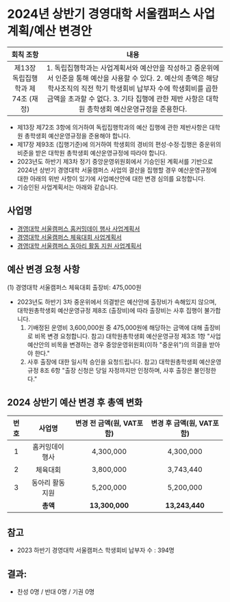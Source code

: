 2024년 상반기 경영대학 서울캠퍼스 사업계획/예산 변경안
===

|  회칙 조항  |  내용 |
|:---:|:---:|
| 제13장 독립집행학과 제74조 (재정) | 1. 독립집행학과는 사업계획서와 예산안을 작성하고 중운위에서 인준을 통해 예산을 사용할 수 있다. 2. 예산의 총액은 해당 학사조직의 직전 학기 학생회비 납부자 수에 학생회비를 곱한 금액을 초과할 수 없다. 3. 기타 집행에 관한 제반 사항은 대학원 총학생회 예산운영규정을 준용한다. |

- 제13장 제72조 3항에 의거하여 독립집행학과의 예산 집행에 관한 제반사항은 대학원 총학생회 예산운영규정을 준용해야 합니다.
- 제17장 제93조 (집행기준)에 의거하여 학생회의 경비의 편성·수정·집행은 중운위의 비준을 받은 대학원 총학생회 예산운영규정에 따라야 합니다.
- 2023년도 하반기 제3차 정기 중앙운영위원회에서 기승인된 계획서를 기반으로 2024년 상반기 경영대학 서울캠퍼스 사업의 결산을 집행할 경우 예산운영규정에 대한 아래의 위반 사항이 있기에 사업예산안에 대한 변경 심의를 요청합니다.
- 기승인된 사업계획서는 아래와 같습니다.

## 사업명
- [경영대학 서울캠퍼스 홈커밍데이 행사 사업계획서](경영대학_홈커밍데이.md) 
- [경영대학 서울캠퍼스 체육대회 사업계획서](경영대학_체육대회.md)
- [경영대학 서울캠퍼스 동아리 활동 지원 사업계획서](경영대학_동아리활동.md)

## 예산 변경 요청 사항

(1) 경영대학 서울캠퍼스 체육대회 출장비: 475,000원 
- 2023년도 하반기 3차 중운위에서 의결받은 예산안에 출장비가 속해있지 않으며, 대학원총학생회 예산운영규정 제8조 (출장비)에 따라 출장비는 사후 집행이 불가합니다.
  1) 기배정된 운영비 3,600,000원 중 475,000원에 해당하는 금액에 대해 출장비로 비목 변경 요청합니다.
  참고) 대학원총학생회 예산운영규정 제3조 1항 "사업 예산안의 비목을 변경하는 경우 중앙운영위원회(이하 "중운위")의 의결을 받아야 한다."
  2) 사후 출장에 대한 일시적 승인을 요청드립니다.
  참고) 대학원총학생회 예산운영규정 8조 6항 "출장 신청은 당일 자정까지만 인정하며, 사후 출장은 불인정한다."

## 2024 상반기 예산 변경 후 총액 변화

| 번호  | 사업명 | 변경 전 금액(원, VAT포함) | 변경 후 금액(원, VAT포함) |
|:--------:|:---------:|:---------:|:---------:|
|1| 홈커밍데이 행사  |	4,300,000 | 4,300,000 |
|2|	체육대회  |	3,800,000| 3,743,440 |
|3|	동아리 활동 지원 |	5,200,000 | 5,200,000 | 
|   |  **총액**| **13,300,000**| **13,243,440**|


## 참고
- 2023 하반기 경영대학 서울캠퍼스 학생회비 납부자 수 : 394명

## 결과:
- 찬성 0명 / 반대 0명 / 기권 0명
